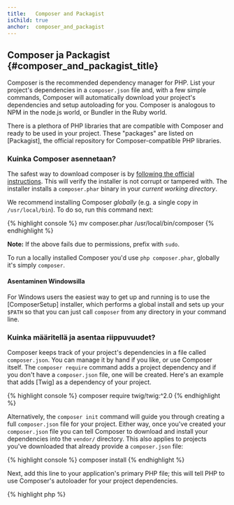 ```yaml
---
title:   Composer and Packagist
isChild: true
anchor:  composer_and_packagist
---
```


## Composer ja Packagist {#composer_and_packagist_title}

Composer is the recommended dependency manager for PHP. List your project's dependencies in a `composer.json` file and,
with a few simple commands, Composer will automatically download your project's dependencies and setup autoloading for
you. Composer is analogous to NPM in the node.js world, or Bundler in the Ruby world.

There is a plethora of PHP libraries that are compatible with Composer and ready to be used in your project. These
"packages" are listed on [Packagist], the official repository for Composer-compatible PHP libraries.

### Kuinka Composer asennetaan?

The safest way to download composer is by [following the official instructions](https://getcomposer.org/download/).
This will verify the installer is not corrupt or tampered with.
The installer installs a `composer.phar` binary in your _current working directory_.

We recommend installing Composer *globally* (e.g. a single copy in `/usr/local/bin`). To do so, run this command next:

{% highlight console %}
mv composer.phar /usr/local/bin/composer
{% endhighlight %}

**Note:** If the above fails due to permissions, prefix with `sudo`.

To run a locally installed Composer you'd use `php composer.phar`, globally it's simply `composer`.

#### Asentaminen Windowsilla

For Windows users the easiest way to get up and running is to use the [ComposerSetup] installer, which
performs a global install and sets up your `$PATH` so that you can just call `composer` from any
directory in your command line.

### Kuinka määritellä ja asentaa riippuvuudet?

Composer keeps track of your project's dependencies in a file called `composer.json`. You can manage it
by hand if you like, or use Composer itself. The `composer require` command adds a project dependency
and if you don't have a `composer.json` file, one will be created. Here's an example that adds [Twig]
as a dependency of your project.

{% highlight console %}
composer require twig/twig:^2.0
{% endhighlight %}

Alternatively, the `composer init` command will guide you through creating a full `composer.json` file
for your project. Either way, once you've created your `composer.json` file you can tell Composer to
download and install your dependencies into the `vendor/` directory. This also applies to projects
you've downloaded that already provide a `composer.json` file:

{% highlight console %}
composer install
{% endhighlight %}

Next, add this line to your application's primary PHP file; this will tell PHP to use Composer's
autoloader for your project dependencies.

{% highlight php %}
<?php
require 'vendor/autoload.php';
{% endhighlight %}

Now you can use your project dependencies, and they'll be autoloaded on demand.

### Updating your dependencies

Composer creates a file called `composer.lock` which stores the exact version of each package it
downloaded when you first ran `composer install`. If you share your project with others,
ensure the `composer.lock` file is included, so that when they run `composer install` they'll
get the same versions as you.  To update your dependencies, run `composer update`. Don't use
`composer update` when deploying, only `composer install`, otherwise you may end up with different
package versions on production.

This is most useful when you define your version requirements flexibly. For instance, a version
requirement of `~1.8` means "anything newer than `1.8.0`, but less than `2.0.x-dev`". You can also use
the `*` wildcard as in `1.8.*`. Now Composer's `composer update` command will upgrade all your
dependencies to the newest version that fits the restrictions you define.

### Update Notifications

To receive notifications about new version releases you can sign up for [libraries.io], a web service
that can monitor dependencies and send you alerts on updates.

### Checking your dependencies for security issues

The [Local PHP Security Checker] is a command-line tool, which will examine your `composer.lock`
file and tell you if you need to update any of your dependencies.

### Handling global dependencies with Composer

Composer can also handle global dependencies and their binaries. Usage is straight-forward, all you need
to do is prefix your command with `global`. If for example you wanted to install PHPUnit and have it
available globally, you'd run the following command:

{% highlight console %}
composer global require phpunit/phpunit
{% endhighlight %}

This will create a `~/.composer` folder where your global dependencies reside. To have the installed
packages' binaries available everywhere, you'd then add the `~/.composer/vendor/bin` folder to your
`$PATH` variable.

* [Learn about Composer]

[Packagist]: https://packagist.org/
[Twig]: https://twig.symfony.com/
[libraries.io]: https://libraries.io/
[Local PHP Security Checker]: https://github.com/fabpot/local-php-security-checker
[Learn about Composer]: https://getcomposer.org/doc/00-intro.md
[ComposerSetup]: https://getcomposer.org/Composer-Setup.exe
